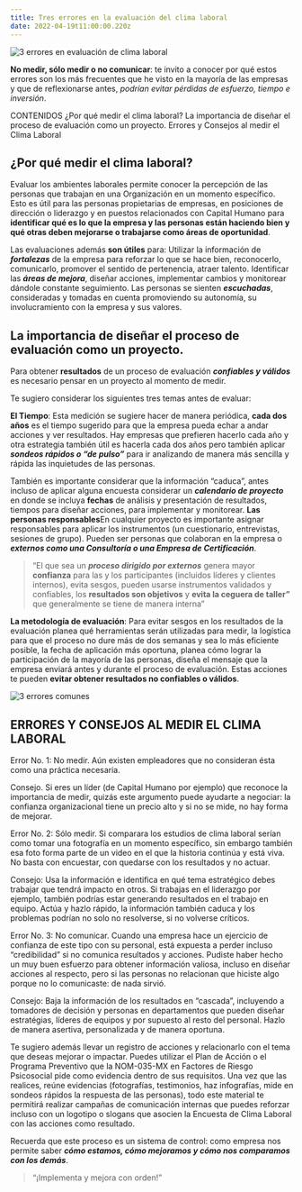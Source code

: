 ```yaml
---
title: Tres errores en la evaluación del clima laboral
date: 2022-04-19t11:00:00.220z
---
```

![3 errores en evaluación de clima laboral](/img/blog/tres-errores-ev.jpeg "3 errores en evaluación de clima laboral")

**No medir, sólo medir o no comunicar**: te invito a conocer por qué estos errores son los más frecuentes que he visto en la mayoría de las empresas y que de reflexionarse antes, *podrían evitar pérdidas de esfuerzo, tiempo e inversión*.



CONTENIDOS
¿Por qué medir el clima laboral?
La importancia de diseñar el proceso de evaluación como un proyecto.
Errores y Consejos al medir el Clima Laboral

## ¿Por qué medir el clima laboral?

Evaluar los ambientes laborales permite conocer la percepción de las personas que trabajan en una Organización en un momento específico. Esto es útil para  las personas propietarias de empresas, en posiciones de dirección o liderazgo y en puestos relacionados con Capital Humano para **identificar qué es lo que la empresa y las personas están haciendo bien y qué otras deben mejorarse o trabajarse como áreas de oportunidad**.

Las evaluaciones además **son útiles** para:
Utilizar la información de ***fortalezas*** de la empresa para reforzar lo que se hace bien, reconocerlo, comunicarlo, promover el sentido de pertenencia, atraer talento. 
Identificar las ***áreas de mejora***, diseñar acciones, implementar cambios y monitorear dándole constante seguimiento.
Las personas se sienten ***escuchadas***, consideradas y tomadas en cuenta promoviendo su autonomía, su involucramiento con la empresa y sus valores.


## La importancia de diseñar el proceso de evaluación como un proyecto.

Para obtener **resultados** de un proceso de evaluación ***confiables y válidos*** es necesario pensar en un proyecto al momento de medir. 

Te sugiero considerar los siguientes tres temas antes de evaluar:

**El Tiempo**: Esta medición se sugiere hacer de manera periódica, **cada dos años** es el tiempo sugerido para que la empresa pueda echar a andar acciones y ver resultados. 
Hay empresas que prefieren hacerlo cada año y otra estrategia también útil  es hacerla cada dos años pero también aplicar ***sondeos rápidos o “de pulso”*** para ir analizando de manera más sencilla y rápida las inquietudes de las personas. 

También es importante considerar que la información “caduca”, antes incluso de aplicar alguna encuesta considerar un ***calendario de proyecto*** en donde se incluya **fechas** de análisis y presentación de resultados, tiempos para diseñar acciones, para implementar y monitorear. 
**Las personas responsables**En cualquier proyecto es importante asignar responsables para aplicar los instrumentos (un cuestionario, entrevistas, sesiones de grupo). Pueden ser personas que colaboran en la empresa o ***externos como una Consultoría o una Empresa de Certificación***. 

>  “El que sea un ***proceso dirigido por externos*** genera mayor **confianza** para las y los participantes (incluidos líderes y clientes internos), evita sesgos, pueden usarse instrumentos validados y confiables, los **resultados son objetivos** y **evita la ceguera de taller”** que generalmente se tiene de manera interna” 

**La metodología de evaluación**: Para evitar sesgos en los resultados de la evaluación planea qué herramientas serán utilizadas para medir, la logística para que el proceso no dure más de dos semanas y sea lo más eficiente posible,  la fecha de aplicación más oportuna, planea cómo lograr la participación de la mayoría de las personas, diseña el mensaje que la empresa enviará antes y durante el proceso de evaluación. Estas acciones te pueden **evitar obtener resultados no confiables o válidos**.  

![3 errores comunes](/img/blog/errores-comunes.jpeg "3 errores comunes")

## ERRORES Y CONSEJOS AL MEDIR EL CLIMA LABORAL


Error No. 1: No medir. Aún existen empleadores que no consideran ésta como una práctica necesaria.

Consejo. Si eres un líder (de Capital Humano por ejemplo) que reconoce la importancia de medir, quizás este argumento puede ayudarte a negociar:  la confianza organizacional tiene un precio alto y si no se mide, no hay forma de mejorar. 


Error No. 2: Sólo medir. Si comparara los estudios de clima laboral serían como tomar una fotografía en un momento específico, sin embargo también esa foto forma parte de un video en el que la historia continúa y está viva. No basta con encuestar, con quedarse con los resultados y no actuar.  

Consejo: Usa la información e identifica en qué tema estratégico debes trabajar que tendrá impacto en otros. Si trabajas en el liderazgo por ejemplo, también podrías estar generando resultados en el trabajo en equipo. 
Actúa y hazlo rápido, la información también caduca y los problemas podrían no solo no resolverse, si no volverse críticos. 


Error No. 3: No comunicar. Cuando una empresa hace un ejercicio de confianza de este tipo con su personal, está expuesta a perder incluso “credibilidad” si no comunica resultados y acciones. Pudiste haber hecho un muy buen esfuerzo para obtener información valiosa, incluso en diseñar acciones al respecto, pero si las personas no relacionan que hiciste algo porque no lo comunicaste: de nada sirvió.

Consejo: Baja la información de los resultados en “cascada”, incluyendo a tomadores de decisión y personas en departamentos que pueden diseñar estratégias, líderes de equipos y por supuesto al resto del personal. Hazlo de manera asertiva, personalizada y de manera oportuna. 

Te sugiero además llevar  un registro de acciones y relacionarlo  con el tema que deseas mejorar o impactar. Puedes utilizar el Plan de Acción o el Programa Preventivo que la NOM-035-MX en Factores de Riesgo Psicosocial  pide como evidencia dentro de sus requisitos. 
Una vez que las realices, reúne evidencias (fotografías, testimonios, haz infografías, mide en sondeos rápidos la respuesta de las personas), todo este material te permitirá realizar campañas de comunicación internas que puedes reforzar incluso con un logotipo o slogans que asocien la Encuesta de Clima Laboral con las acciones como resultado. 



Recuerda que este proceso es un sistema de control: como empresa nos permite saber ***cómo estamos, cómo mejoramos y cómo nos comparamos con los demás***. 
> “¡Implementa y mejora con orden!”
